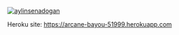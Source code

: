 
[![aylinsenadogan](https://circleci.com/gh/circleci/myDemoApp.svg?style=svg)](https://app.circleci.com/pipelines/github/aylinsenadogan)

Heroku site: https://arcane-bayou-51999.herokuapp.com